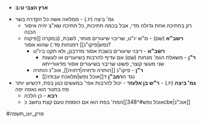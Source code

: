 - **ארץ הצבי ט:ב**
* גמ' ביצה (יז.) - ממלאה אשה כל הקדרה בשר
	* רק בחתיכה אחת גדולה מדי, אבל בכמה חתיכות, כל חתיכה שא"צ יהיה איסור הכנה
	* **רשב"א** (שם) - מ"ש יו"ט, שריבוי שיעורים מותר, לשבת, (במקרה [[פיקוח נפש|פיקו"נ]] דמנחות סד.) שהוא אסור?
		* **רשב"א** - ריבוי שיעורים בשבת אסור מדרבנן, ולא תקנו ביו"ט
			* **ר"ן** - משאלת הגמ' מנחות (שם) אם עדיף להרבות בשיעורים או לעשות שני מעשי קוצר, פשוט שריבוי בשיעורים אסור מדאורייתא
		* **ר"ן** - פיקו"נ [[הותרה ודחויה|דחויה]], אוכ"נ הותרה
			* נגד ה**רמב"ן** ד[[אוכל נפש|מלאכת עבודה]]
* **גמ' ביצה** (יז.) - **ר"ש בן אלעזר** - יכול להרבות אפי' במעשים כגון בפת, דכשיש יותר פת בתנור הוא נאפה יפה
	* **רבא** - כן הלכה
	* המח' בפת הוא אם הוספת טעם קצת נחשב כ[[אוכל נפש#^348cbe|אוכ"נ]]

#פרק_יוט_תשפה 